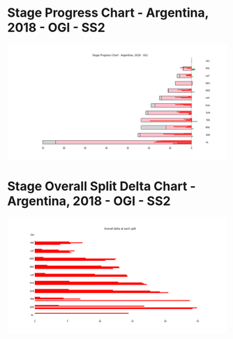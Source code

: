 # Stage Progress Chart - Argentina, 2018 - OGI - SS2

![](images/stage_report_2_OGI.png)
# Stage Overall Split Delta Chart - Argentina, 2018 - OGI - SS2

![](images/stage_report_split_delta_2_OGI.png)
